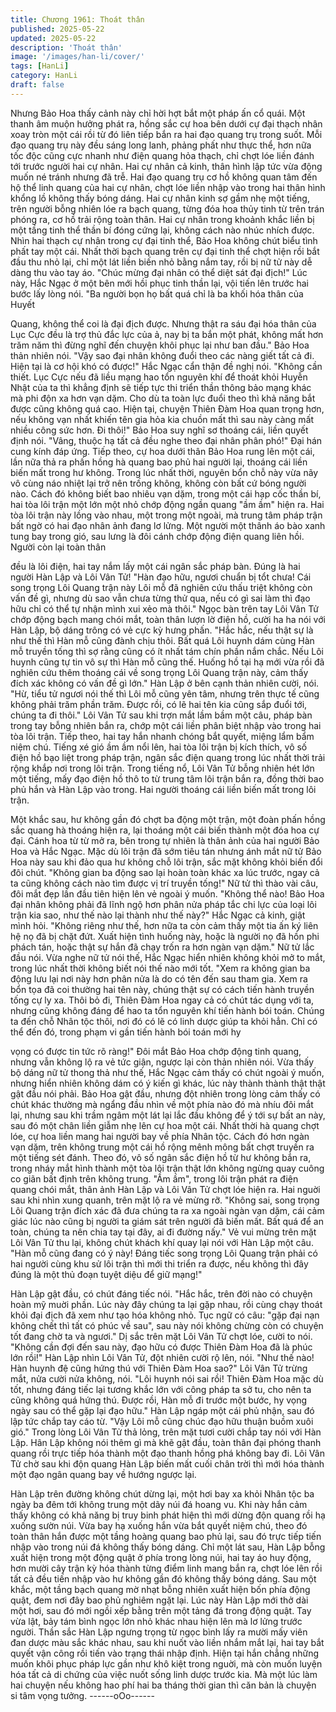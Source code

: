 ```yaml
---
title: Chương 1961: Thoát thân
published: 2025-05-22
updated: 2025-05-22
description: 'Thoát thân'
image: '/images/han-li/cover/'
tags: [HanLi]
category: HanLi
draft: false
---
```


Nhưng Bảo Hoa thấy cảnh này chỉ hời hợt bắt một pháp ấn cổ
quái.
Một thanh âm muộn hưởng phát ra, hồng sắc cự hoa bên dưới cự
đại thạch nhân xoay tròn một cái rồi từ đó liên tiếp bắn ra hai đạo
quang trụ trong suốt. Mỗi đạo quang trụ này đều sáng long lanh,
phảng phất như thực thể, hơn nữa tốc độc cũng cực nhanh như
điện quang hỏa thạch, chỉ chợt lóe liền đánh tới trước người hai
cự nhân.
Hai cự nhân cả kinh, thân hình lập tức vừa động muốn né tránh
nhưng đã trễ.
Hai đạo quang trụ cơ hồ không quan tâm đến hộ thể linh quang
của hai cự nhân, chợt lóe liền nhập vào trong hai thân hình khổng
lồ không thấy bóng dáng. Hai cự nhân kinh sợ gầm nhẹ một tiếng,
trên người bỗng nhiên lóe ra bạch quang, từng đóa hoa thủy tinh
từ trên trán phóng ra, cơ hồ trải rộng toàn thân.
Hai cự nhân trong khoảnh khắc liền bị một tầng tinh thể thần bí
đóng cứng lại, không cách nào nhúc nhích được.
Nhìn hai thạch cự nhân trong cự đại tinh thể, Bảo Hoa không chút
biểu tình phất tay một cái. Nhất thời bạch quang trên cự đại tinh
thể chợt hiện rồi bắt đầu thu nhỏ lại, chỉ một lát liền biến nhỏ bằng
nắm tay, rồi bị nữ tử này dễ dàng thu vào tay áo.
"Chúc mừng đại nhân có thể diệt sát đại địch!"
Lúc này, Hắc Ngạc ở một bên mới hồi phục tinh thần lại, vội tiến
lên trước hai bước lấy lòng nói.
"Ba người bọn họ bất quá chỉ là ba khối hóa thân của Huyết

Quang, không thể coi là đại địch được. Nhưng thật ra sáu đại hóa
thân của Lục Cực đều là trợ thủ đắc lực của ả, nay bị ta bắn một
phát, không mất hơn trăm năm thì đừng nghĩ đến chuyện khôi
phục lại như ban đầu."
Bảo Hoa thản nhiên nói.
"Vậy sao đại nhân không đuổi theo các nàng giết tất cả đi. Hiện
tại là cơ hội khó có được!"
Hắc Ngạc cẩn thận đề nghị nói.
"Không cần thiết. Lục Cực nếu đã liều mạng hao tổn nguyên khí
để thoát khỏi Huyễn Nhật của ta thì khẳng định sẽ tiếp tực thi triển
thần thông bảo mạng khác mà phi độn xa hơn vạn dặm. Cho dù
ta toàn lực đuổi theo thì khả năng bắt được cũng không quá cao.
Hiện tại, chuyện Thiên Đàm Hoa quan trọng hơn, nếu không vạn
nhất khiến tên gia hỏa kia chuồn mất thì sau này càng mất nhiều
công sức hơn. Đi thôi!"
Bảo Hoa suy nghĩ sơ thoáng cái, liền quyết định nói.
"Vâng, thuộc hạ tất cả đều nghe theo đại nhân phân phó!"
Đại hán cung kính đáp ứng.
Tiếp theo, cự hoa dưới thân Bảo Hoa rung lên một cái, lần nữa
thả ra phấn hồng hà quang bao phủ hai người lại, thoáng cái liền
biến mất trong hư không. Trong lúc nhất thời, nguyên bổn chỗ này
vừa nãy vô cùng náo nhiệt lại trở nên trống không, không còn bất
cứ bóng người nào.
Cách đó không biết bao nhiêu vạn dặm, trong một cái hạp cốc
thần bí, hai tòa lôi trận một lớn một nhỏ chớp động ngần quang
"ầm ầm" hiện ra. Hai tòa lôi trận này lồng vào nhau, một trong một
ngoài, mà trung tâm pháp trận bất ngờ có hai đạo nhân ảnh đang
lơ lửng.
Một người một thânh áo bào xanh tung bay trong gió, sau lưng là
đôi cánh chớp động điện quang liên hồi. Người còn lại toàn thân

đều là lôi điện, hai tay nắm lấy một cái ngân sắc pháp bàn. Đúng
là hai người Hàn Lập và Lôi Vân Tử!
"Hàn đạo hữu, ngươi chuẩn bị tổt chưa! Cái song trọng Lôi Quang
trận này Lôi mỗ đã nghiên cứu thấu triệt không còn vấn đề gì,
nhưng dù sao vẫn chưa từng thử qua, nếu có gì sai làm thì đạo
hữu chỉ có thể tự nhận mình xui xẻo mà thôi."
Ngọc bàn trên tay Lôi Vân Tử chớp động bạch mang chói mắt,
toàn thân lượn lờ điện hồ, cười ha ha nói với Hàn Lập, bộ dáng
trông có vẻ cực kỳ hưng phấn.
"Hắc hắc, nếu thật sự là như thế thì Hàn mỗ cũng đành chịu thôi.
Bất quá Lôi huynh dám cùng Hàn mỗ truyền tống thì sợ rằng cũng
có ít nhất tám chín phần nắm chắc. Nếu Lôi huynh cũng tự tin vô
sự thì Hàn mỗ cũng thế. Huống hồ tại hạ mới vừa rồi đã nghiên
cứu thêm thoáng cái về song trọng Lôi Quang trận này, cảm thấy
đích xác không có vấn đề gì lớn."
Hàn Lập ở bên cạnh thản nhiên cười, nói.
"Hừ, tiểu tử ngươi nói thế thì Lôi mỗ cũng yên tâm, nhưng trên
thực tế cũng không phải trăm phần trăm. Được rồi, có lẽ hai tên
kia cũng sắp đuổi tới, chúng ta đi thôi."
Lôi Vân Tử sau khi trợn mắt lầm bầm một câu, pháp bàn trong tay
bỗng nhiên bắn ra, chớp một cái liền phân biệt nhập vào trong hai
tòa lôi trận.
Tiếp theo, hai tay hắn nhanh chóng bắt quyết, miệng lẩm bẩm
niệm chú.
Tiếng xé gió ầm ầm nổi lên, hai tòa lôi trận bị kích thích, vô số
điện hồ bạo liệt trong pháp trận, ngân sắc điện quang trong lúc
nhất thời trải rộng khắp nơi trong lôi trận. Trong tiếng nổ, Lôi Vân
Tử bỗng nhiên hét lớn một tiếng, mấy đạo điện hồ thô to từ trung
tâm lôi trận bắn ra, đồng thời bao phủ hắn và Hàn Lập vào trong.
Hai người thoáng cái liền biến mất trong lôi trận.

Một khắc sau, hư không gần đó chợt ba động một trận, một đoàn
phấn hồng sắc quang hà thoáng hiện ra, lại thoáng một cái biến
thành một đóa hoa cự đại.
Cánh hoa từ từ mở ra, bên trong tự nhiên là thân ảnh của hai
người Bảo Hoa và Hắc Ngạc.
Mặc dù lôi trận đã sớm tiêu tán nhưng ánh mắt nữ tử Bảo Hoa
này sau khi đảo qua hư không chỗ lôi trận, sắc mặt không khỏi
biến đổi đôi chút.
"Không gian ba động sao lại hoàn toàn khác xa lúc trước, ngay cả
ta cũng không cách nào tìm được vị trí truyền tống!"
Nữ tử thì thào vài câu, đôi mắt đẹp lần đầu tiên hiện lên vẻ ngoài
ý muốn.
"Không thể nào! Bảo Hoa đại nhân không phải đã lĩnh ngộ hơn
phân nửa pháp tắc chi lực của loại lôi trận kia sao, như thế nào lại
thành như thế này?"
Hắc Ngạc cả kinh, giật mình hỏi.
"Không riêng như thế, hơn nữa ta còn cảm thấy một tia ấn ký liên
hệ nọ đã bị chặt đứt. Xuất hiện tình huống này, hoặc là người nọ
đã hồn phi phách tán, hoặc thật sự hắn đã chạy trốn ra hơn ngàn
vạn dặm."
Nữ tử lắc đầu nói.
Vừa nghe nữ tử nói thế, Hắc Ngạc hiển nhiên không khỏi mở to
mắt, trong lúc nhất thời không biết nói thế nào mới tốt.
"Xem ra không gian ba động lưu lại nơi này hơn phân nửa là do
có tên đến sau tham gia. Xem ra bổn tọa đã coi thường hai tên
này, chúng thật sự có cách tiến hành truyền tống cự ly xa. Thôi bỏ
đi, Thiên Đàm Hoa ngay cả có chút tác dụng với ta, nhưng cũng
không đáng để hao ta tổn nguyên khí tiến hành bói toán. Chúng ta
đến chỗ Nhân tộc thôi, nơi đó có lẽ có linh dược giúp ta khỏi hẳn.
Chỉ có thể đến đó, trong phạm vi gần tiến hành bói toán mới hy

vọng có được tin tức rõ ràng!"
Đôi mắt Bảo Hoa chớp động tinh quang, nhưng vẫn không lộ ra
vẻ tức giận, ngược lại còn thản nhiên nói.
Vừa thấy bộ dáng nữ tử thong thả như thế, Hắc Ngạc cảm thấy
có chút ngoài ý muốn, nhưng hiển nhiên không dám có ý kiến gì
khác, lúc này thành thành thật thật gật đầu nói phải.
Bảo Hoa gật đầu, nhưng đột nhiên trong lòng cảm thấy có chút
khác thường mà ngẩng đầu nhìn về một phía nào đó mà nhíu đôi
mắt lại, nhưng sau khi trầm ngâm một lát lại lắc đầu không để ý
tới sự bất an này, sau đó một chân liền giẫm nhẹ lên cự hoa một
cái. Nhất thời hà quang chợt lóe, cự hoa liền mang hai người bay
về phía Nhân tộc.
Cách đó hơn ngàn vạn dặm, trên không trung một cái hồ rộng
mênh mông bất chợt truyền ra một tiếng sét đánh. Theo đó, vô số
ngân sắc điện hồ từ hư không bắn ra, trong nháy mắt hình thành
một tòa lôi trận thật lớn không ngừng quay cuông co giãn bất định
trên không trung.
"Ầm ầm", trong lôi trận phát ra điện quang chói mắt, thân ảnh Hàn
Lập và Lôi Vân Tử chợt lóe hiện ra.
Hai nguời sau khi nhìn xung quanh, trên mặt lộ ra vẻ mừng rỡ.
"Không sai, song trọng Lôi Quang trận đích xác đã đưa chúng ta
ra xa ngoài ngàn vạn dặm, cái cảm giác lúc nào cũng bị người ta
giám sát trên người đã biến mất. Bất quá để an toàn, chúng ta
nên chia tay tại đây, ai đi đường nấy."
Vẻ vui mừng trên mặt Lôi Vân Tử thu lại, không chút khách khí
quay lại nói với Hàn Lập một câu.
"Hàn mỗ cũng đang có ý này! Đáng tiếc song trọng Lôi Quang
trận phải có hai người cùng khu sử lôi trận thì mới thi triển ra
được, nếu không thì đây đúng là một thủ đoạn tuyệt diệu để giữ
mạng!"

Hàn Lập gật đầu, có chút đáng tiếc nói.
"Hắc hắc, trên đời nào có chuyện hoàn mỹ muời phần. Lúc này
đây chúng ta lại gặp nhau, rồi cùng chạy thoát khỏi đại địch đã
xem như tạo hóa không nhỏ. Tục ngữ có câu: "gặp đại nạn không
chết thì tất có phúc về sau", sau này nói không chừng còn có
chuyện tốt đang chờ ta và ngươi."
Dị sắc trên mặt Lôi Vân Tử chợt lóe, cười to nói.
"Không cần đợi đến sau này, đạo hữu có được Thiên Đàm Hoa đã
là phúc lớn rồi!"
Hàn Lập nhìn Lôi Vân Tử, đột nhiên cười rộ lên, nói.
"Như thế nào! Hàn huynh đệ cũng hứng thú với Thiên Đàm Hoa
sao?"
Lôi Vân Tử trừng mắt, nửa cười nửa không, nói.
"Lôi huynh nói sai rồi! Thiên Đàm Hoa mặc dù tốt, nhưng đáng
tiếc lại tương khắc lớn với công pháp ta sở tu, cho nên ta cũng
không quá hứng thú. Được rồi, Hàn mỗ đi trước một bước, hy
vọng ngày sau có thể gặp lại đạo hữu."
Hàn Lập ngáp một cái phủ nhận, sau đó lập tức chắp tay cáo từ.
"Vậy Lôi mỗ cũng chúc đạo hữu thuận buồm xuôi gió."
Trong lòng Lôi Vân Tử thả lỏng, trên mặt tươi cười chắp tay nói
với Hàn Lập.
Hân Lập không nói thêm gì mà khẽ gật đầu, toàn thân đại phóng
thanh quang rồi trực tiếp hóa thành một đạo thanh hồng phá
không bay đi.
Lôi Vân Tử chờ sau khi độn quang Hàn Lập biến mất cuối chân
trời thì mới hóa thành một đạo ngân quang bay về hướng ngược
lại.

Hàn Lập trên đường không chút dừng lại, một hơi bay xa khỏi
Nhân tộc ba ngày ba đêm tới không trung một dãy núi đá hoang
vu. Khi này hắn cảm thấy không có khả năng bị truy binh phát
hiện thì mới dừng độn quang rồi hạ xuống sườn núi. Vừa bay hạ
xuống hắn vừa bắt quyết niệm chú, theo đó toàn thân hắn được
một tầng hoàng quang bao phủ lại, sau đó trực tiếp tiến nhập vào
trong núi đá không thấy bóng dáng.
Chỉ một lát sau, Hàn Lập bỗng xuất hiện trong một động quật ở
phía trong lòng núi, hai tay áo huy động, hơn mười cây trận kỳ
hóa thành từng điểm linh mang bắn ra, chợt lóe lên rồi tất cả đều
tiến nhập vào hư không gần đó không thấy bóng dáng.
Sau một khắc, một tầng bạch quang mờ nhạt bỗng nhiên xuất
hiện bốn phía động quật, đem nơi đây bao phủ nghiêm ngặt lại.
Lúc này Hàn Lập mới thở dài một hơi, sau đó mới ngồi xếp bằng
trên một tảng đá trong động quật.
Tay vừa lật, bảy tám bình ngọc lớn nhỏ khác nhau hiện lên mà lơ
lửng trước người.
Thần sắc Hàn Lập ngưng trọng từ ngọc bình lấy ra mười mấy
viên đan dược màu sắc khác nhau, sau khi nuốt vào liền nhắm
mắt lại, hai tay bắt quyết vận công rồi tiến vào trạng thái nhập
định.
Hiện tại hắn chẳng những muốn khôi phục pháp lực gần như khô
kiệt trong nguời, mà còn muốn luyện hóa tất cả di chứng của việc
nuốt sống linh dược trước kia. Mà một lúc làm hai chuyện nếu
không hao phí hai ba tháng thời gian thì căn bản là chuyện si tâm
vọng tưởng.
------oOo------
